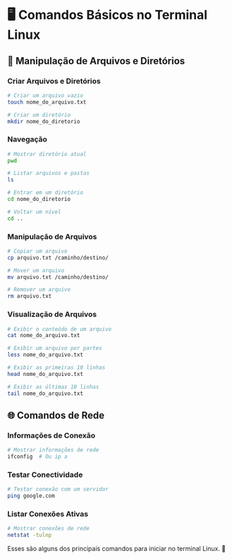 # 🖥️ Comandos Básicos no Terminal Linux

## 📂 Manipulação de Arquivos e Diretórios

### Criar Arquivos e Diretórios
```sh
# Criar um arquivo vazio
touch nome_do_arquivo.txt

# Criar um diretório
mkdir nome_do_diretorio
```

### Navegação
```sh
# Mostrar diretório atual
pwd

# Listar arquivos e pastas
ls

# Entrar em um diretório
cd nome_do_diretorio

# Voltar um nível
cd ..
```

### Manipulação de Arquivos
```sh
# Copiar um arquivo
cp arquivo.txt /caminho/destino/

# Mover um arquivo
mv arquivo.txt /caminho/destino/

# Remover um arquivo
rm arquivo.txt
```

### Visualização de Arquivos
```sh
# Exibir o conteúdo de um arquivo
cat nome_do_arquivo.txt

# Exibir um arquivo por partes
less nome_do_arquivo.txt

# Exibir as primeiras 10 linhas
head nome_do_arquivo.txt

# Exibir as últimas 10 linhas
tail nome_do_arquivo.txt
```

## 🌐 Comandos de Rede

### Informações de Conexão
```sh
# Mostrar informações de rede
ifconfig  # Ou ip a
```

### Testar Conectividade
```sh
# Testar conexão com um servidor
ping google.com
```

### Listar Conexões Ativas
```sh
# Mostrar conexões de rede
netstat -tulnp
```

Esses são alguns dos principais comandos para iniciar no terminal Linux. 🚀


